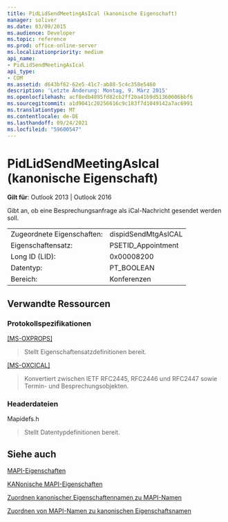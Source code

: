 ```yaml
---
title: PidLidSendMeetingAsIcal (kanonische Eigenschaft)
manager: soliver
ms.date: 03/09/2015
ms.audience: Developer
ms.topic: reference
ms.prod: office-online-server
ms.localizationpriority: medium
api_name:
- PidLidSendMeetingAsIcal
api_type:
- COM
ms.assetid: d643bf62-62e5-41c7-ab88-5c4c358e5460
description: 'Letzte Änderung: Montag, 9. März 2015'
ms.openlocfilehash: acf8edb4895fd82cb2ff2ba41b9d51360606bbf6
ms.sourcegitcommit: a1d9041c20256616c9c183f7d1049142a7ac6991
ms.translationtype: MT
ms.contentlocale: de-DE
ms.lasthandoff: 09/24/2021
ms.locfileid: "59600547"
---
```

# <a name="pidlidsendmeetingasical-canonical-property"></a>PidLidSendMeetingAsIcal (kanonische Eigenschaft)

  
  
**Gilt für**: Outlook 2013 | Outlook 2016 
  
Gibt an, ob eine Besprechungsanfrage als iCal-Nachricht gesendet werden soll.
  
|||
|:-----|:-----|
|Zugeordnete Eigenschaften:  <br/> |dispidSendMtgAsICAL  <br/> |
|Eigenschaftensatz:  <br/> |PSETID_Appointment  <br/> |
|Long ID (LID):  <br/> |0x00008200  <br/> |
|Datentyp:  <br/> |PT_BOOLEAN  <br/> |
|Bereich:  <br/> |Konferenzen  <br/> |
   
## <a name="related-resources"></a>Verwandte Ressourcen

### <a name="protocol-specifications"></a>Protokollspezifikationen

[[MS-OXPROPS]](https://msdn.microsoft.com/library/f6ab1613-aefe-447d-a49c-18217230b148%28Office.15%29.aspx)
  
> Stellt Eigenschaftensatzdefinitionen bereit.
    
[[MS-OXCICAL]](https://msdn.microsoft.com/library/a685a040-5b69-4c84-b084-795113fb4012%28Office.15%29.aspx)
  
> Konvertiert zwischen IETF RFC2445, RFC2446 und RFC2447 sowie Termin- und Besprechungsobjekten.
    
### <a name="header-files"></a>Headerdateien

Mapidefs.h
  
> Stellt Datentypdefinitionen bereit.
    
## <a name="see-also"></a>Siehe auch



[MAPI-Eigenschaften](mapi-properties.md)
  
[KANonische MAPI-Eigenschaften](mapi-canonical-properties.md)
  
[Zuordnen kanonischer Eigenschaftennamen zu MAPI-Namen](mapping-canonical-property-names-to-mapi-names.md)
  
[Zuordnen von MAPI-Namen zu kanonischen Eigenschaftsnamen](mapping-mapi-names-to-canonical-property-names.md)

